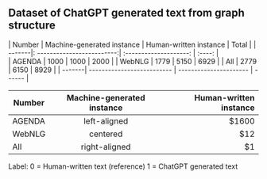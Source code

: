 ## Dataset of ChatGPT generated text from graph structure



| Number | Machine-generated instance | Human-written instance | Total  |
| -------|: -------------------------:| :--------------------: | :----: |  
| AGENDA |        1000                |          1000          |  2000  |
| WebNLG |        1779                |          5150          |  6929  |
|  All   |        2779                |          6150          |  8929  |
| -------| -------------------------- | ---------------------- | ------ | 


| Number   |  Machine-generated instance  | Human-written instance |
|----------|:-------------:|------:|
| AGENDA   |  left-aligned | $1600 |
| WebNLG   |    centered   |   $12 |
| All      | right-aligned |    $1 |


Label: 0 = Human-written text (reference)
       1 = ChatGPT generated text
